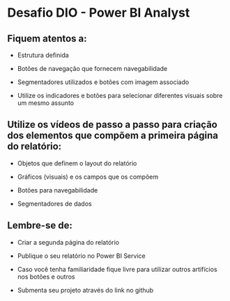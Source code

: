 # Desafio DIO - Power BI Analyst

## Fiquem atentos a: 

* Estrutura definida 

* Botões de navegação que fornecem navegabilidade 

* Segmentadores utilizados e botões com imagem associado 

* Utilize os indicadores e botões para selecionar diferentes visuais sobre um mesmo assunto 

 
## Utilize os vídeos de passo a passo para criação dos elementos que compõem a primeira página do relatório: 

* Objetos que definem o layout do relatório 

* Gráficos (visuais) e os campos que os compõem 

* Botões para navegabilidade 

* Segmentadores de dados 

 

## Lembre-se de: 

* Criar a segunda página do relatório 

* Publique o seu relatório no Power BI Service 

* Caso você tenha familiaridade fique livre para utilizar outros artifícios nos botões e outros 

* Submenta seu projeto através do link no github 
